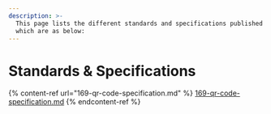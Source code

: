 ```yaml
---
description: >-
  This page lists the different standards and specifications published by MOSIP
  which are as below:
---
```


# Standards & Specifications



{% content-ref url="169-qr-code-specification.md" %}
[169-qr-code-specification.md](169-qr-code-specification.md)
{% endcontent-ref %}

